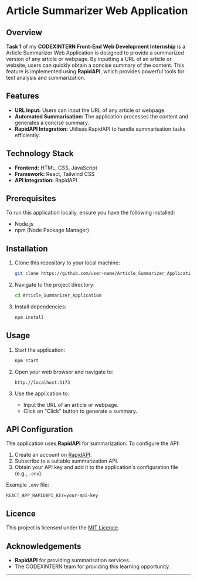 # Article Summarizer Web Application

## Overview

**Task 1** of my **CODEXINTERN Front-End Web Development Internship** is a Article Summarizer Web Application is designed to provide a summarized version of any article or webpage. By inputting a URL of an article or website, users can quickly obtain a concise summary of the content. This feature is implemented using **RapidAPI**, which provides powerful tools for text analysis and summarization.

## Features

- **URL Input:** Users can input the URL of any article or webpage.
- **Automated Summarisation:** The application processes the content and generates a concise summary.
- **RapidAPI Integration:** Utilises RapidAPI to handle summarisation tasks efficiently.

## Technology Stack

- **Frontend:** HTML, CSS, JavaScript
- **Framework:** React, Tailwind CSS
- **API Integration:** RapidAPI

## Prerequisites

To run this application locally, ensure you have the following installed:

- Node.js
- npm (Node Package Manager)

## Installation

1. Clone this repository to your local machine:
   ```bash
   git clone https://github.com/user-name/Article_Summarizer_Application.git
   ```
2. Navigate to the project directory:
   ```bash
   cd Article_Summarizer_Application
   ```
3. Install dependencies:
   ```bash
   npm install
   ```

## Usage

1. Start the application:

   ```bash
   npm start
   ```

2. Open your web browser and navigate to:

   ```
   http://localhost:5173
   ```

3. Use the application to:

   - Input the URL of an article or webpage.
   - Click on "Click" button to generate a summary.

## API Configuration

The application uses **RapidAPI** for summarization. To configure the API:

1. Create an account on [RapidAPI](https://rapidapi.com).
2. Subscribe to a suitable summarization API.
3. Obtain your API key and add it to the application's configuration file (e.g., `.env`).

Example `.env` file:

```
REACT_APP_RAPIDAPI_KEY=your-api-key
```

## Licence

This project is licensed under the [MIT Licence](LICENSE).

## Acknowledgements

- **RapidAPI** for providing summarisation services.
- The CODEXINTERN team for providing this learning opportunity.

---

